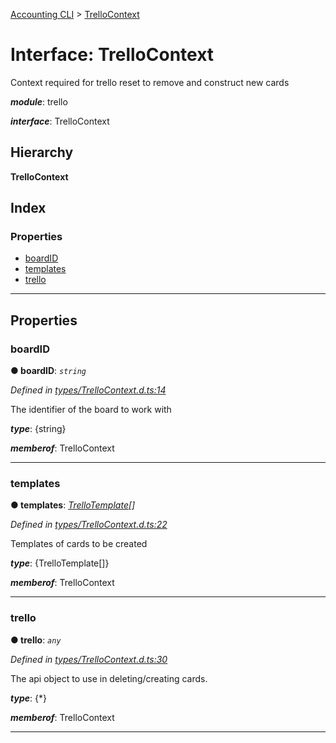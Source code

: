 [Accounting CLI](../README.md) > [TrelloContext](../interfaces/trellocontext.md)

# Interface: TrelloContext

Context required for trello reset to remove and construct new cards

*__module__*: trello

*__interface__*: TrelloContext

## Hierarchy

**TrelloContext**

## Index

### Properties

* [boardID](trellocontext.md#boardid)
* [templates](trellocontext.md#templates)
* [trello](trellocontext.md#trello)

---

## Properties

<a id="boardid"></a>

###  boardID

**● boardID**: *`string`*

*Defined in [types/TrelloContext.d.ts:14](https://github.com/daniellacosse/accounting-cli/blob/68d2886/types/TrelloContext.d.ts#L14)*

The identifier of the board to work with

*__type__*: {string}

*__memberof__*: TrelloContext

___
<a id="templates"></a>

###  templates

**● templates**: *[TrelloTemplate](trellotemplate.md)[]*

*Defined in [types/TrelloContext.d.ts:22](https://github.com/daniellacosse/accounting-cli/blob/68d2886/types/TrelloContext.d.ts#L22)*

Templates of cards to be created

*__type__*: {TrelloTemplate\[\]}

*__memberof__*: TrelloContext

___
<a id="trello"></a>

###  trello

**● trello**: *`any`*

*Defined in [types/TrelloContext.d.ts:30](https://github.com/daniellacosse/accounting-cli/blob/68d2886/types/TrelloContext.d.ts#L30)*

The api object to use in deleting/creating cards.

*__type__*: {\*}

*__memberof__*: TrelloContext

___

